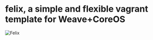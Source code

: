 # felix, a simple and flexible vagrant template for Weave+CoreOS

![Felix](http://upload.wikimedia.org/wikipedia/commons/0/0f/Felix_the_cat.svg)
